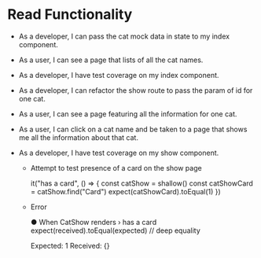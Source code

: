 # Read Functionality

- As a developer, I can pass the cat mock data in state to my index component.

- As a user, I can see a page that lists of all the cat names.

- As a developer, I have test coverage on my index component.

- As a developer, I can refactor the show route to pass the param of id for one cat.

- As a user, I can see a page featuring all the information for one cat.

- As a user, I can click on a cat name and be taken to a page that shows me all the information about that cat.

- As a developer, I have test coverage on my show component.

    * Attempt to test presence of a card on the show page
        
        it("has a card", () => {
            const catShow = shallow(<CatShow />)
            const catShowCard = catShow.find("Card")
            expect(catShowCard).toEqual(1)
        })

    * Error

        ● When CatShow renders › has a card
        expect(received).toEqual(expected) // deep equality

        Expected: 1
        Received: {}

